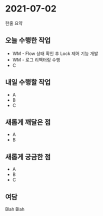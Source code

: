 # 2021-07-02

한줄 요약

## 오늘 수행한 작업

- WM - Flow 상태 확인 후 Lock 제어 기능 개발
- WM - 로그 리팩터링 수행
- C

## 내일 수행할 작업

- A
- B
- C

## 새롭게 깨달은 점

- A
- B

## 새롭게 궁금한 점

- A
- B
- C

## 여담

Blah Blah